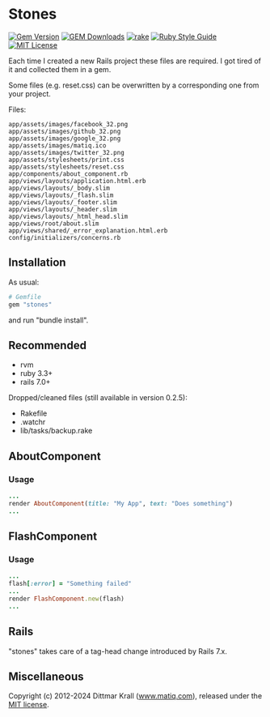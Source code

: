 # Stones

[![Gem Version](https://badge.fury.io/rb/stones.svg)](http://badge.fury.io/rb/stones)
[![GEM Downloads](https://img.shields.io/gem/dt/stones?color=168AFE&logo=ruby&logoColor=FE1616)](https://rubygems.org/gems/stones)
[![rake](https://github.com/matique/stones/actions/workflows/rake.yml/badge.svg)](https://github.com/matique/stones/actions/workflows/rake.yml)
[![Ruby Style Guide](https://img.shields.io/badge/code_style-standard-brightgreen.svg)](https://github.com/standardrb/standard)
[![MIT License](https://img.shields.io/badge/license-MIT-blue.svg)](http://choosealicense.com/licenses/mit/)

Each time I created a new Rails project these files are required.
I got tired of it and collected them in a gem.

Some files (e.g. reset.css) can be overwritten by a
corresponding one from your project.

Files:

    app/assets/images/facebook_32.png
    app/assets/images/github_32.png
    app/assets/images/google_32.png
    app/assets/images/matiq.ico
    app/assets/images/twitter_32.png
    app/assets/stylesheets/print.css
    app/assets/stylesheets/reset.css
    app/components/about_component.rb
    app/views/layouts/application.html.erb
    app/views/layouts/_body.slim
    app/views/layouts/_flash.slim
    app/views/layouts/_footer.slim
    app/views/layouts/_header.slim
    app/views/layouts/_html_head.slim
    app/views/root/about.slim
    app/views/shared/_error_explanation.html.erb
    config/initializers/concerns.rb

## Installation

As usual:
```ruby
# Gemfile
gem "stones"
```
and run "bundle install".

## Recommended

- rvm
- ruby 3.3+
- rails 7.0+

Dropped/cleaned files (still available in version 0.2.5):

- Rakefile
- .watchr
- lib/tasks/backup.rake

## AboutComponent

### Usage
```ruby
...
render AboutComponent(title: "My App", text: "Does something")
...
```

## FlashComponent

### Usage
```ruby
...
flash[:error] = "Something failed"
...
render FlashComponent.new(flash)
...
```

## Rails

"stones" takes care of a tag-head change introduced by Rails 7.x.

## Miscellaneous

Copyright (c) 2012-2024 Dittmar Krall (www.matiq.com),
released under the [MIT license](https://opensource.org/licenses/MIT).
